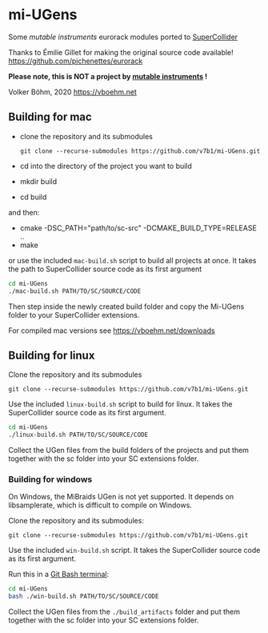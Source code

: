 # mi-UGens

Some *mutable instruments* eurorack modules ported to [SuperCollider](https://supercollider.github.io/)

Thanks to Émilie Gillet for making the original source code available!
https://github.com/pichenettes/eurorack

**Please note, this is NOT a project by [mutable instruments](https://mutable-instruments.net/) !**



Volker Böhm, 2020
https://vboehm.net



## Building for mac

- clone the repository and its submodules

   `git clone --recurse-submodules https://github.com/v7b1/mi-UGens.git`

- cd into the directory of the project you want to build

- mkdir build

- cd build

and then:

- cmake -DSC_PATH="path/to/sc-src" -DCMAKE_BUILD_TYPE=RELEASE ..
- make



or use the included `mac-build.sh` script to build all projects at once. It takes the path to SuperCollider source code as its first argument

```bash
cd mi-UGens
./mac-build.sh PATH/TO/SC/SOURCE/CODE
```

Then step inside the newly created build folder and copy the Mi-UGens folder to your SuperCollider extensions.



For compiled mac versions see https://vboehm.net/downloads



## Building for linux

Clone the repository and its submodules

`git clone --recurse-submodules https://github.com/v7b1/mi-UGens.git`

Use the included `linux-build.sh` script to build for linux. It takes the SuperCollider source code as its first argument.

```bash
cd mi-UGens
./linux-build.sh PATH/TO/SC/SOURCE/CODE
```



Collect the UGen files from the build folders of the projects and put them together with the sc folder into your SC extensions folder.

### Building for windows

On Windows, the MiBraids UGen is not yet supported. It depends on libsamplerate, which is difficult to compile on Windows.

Clone the repository and its submodules:

`git clone --recurse-submodules https://github.com/v7b1/mi-UGens.git`

Use the included `win-build.sh` script. It takes the SuperCollider source code as its first argument.

Run this in a [Git Bash terminal](https://git-scm.com/download/win):

```bash
cd mi-UGens
bash ./win-build.sh PATH/TO/SC/SOURCE/CODE
```

Collect the UGen files from the `./build_artifacts` folder and put them together with the sc folder into your SC extensions folder.
